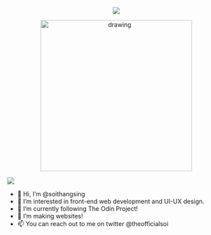 <div align="center">
  <a href="https://github.com/soithangsing">
    <img align="center" src="https://github-readme-stats.vercel.app/api/top-langs/?username=soithangsing&theme=cobalt2" />
  </a>
 </div>

<p align="center">
    <img src="https://github.com/soithangsing/soithangsing/blob/main/powerup.gif" alt="drawing" width="350" height="350"/>
</p>

<a align="center" href="https://github.com/soithangsing">
  <img align="center" src="https://github-readme-stats.vercel.app/api?username=soithangsing&hide=stars&show_icons=true&theme=cobalt2" />
</a>

<!--- ![](https://github.com/soithangsing/soithangsing/blob/main/powerup.gif) --->



- 👋 Hi, I’m @soithangsing
- 👀 I’m interested in front-end web development and UI-UX design. 
- 🌱 I’m currently following The Odin Project!
- 💞️ I’m making websites!
- 📫 You can reach out to me on twitter @theofficialsoi

<!---
soithangsing/soithangsing is a ✨ special ✨ repository because its `README.md` (this file) appears on your GitHub profile.
You can click the Preview link to take a look at your changes.
--->
